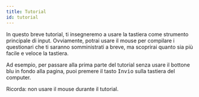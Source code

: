 ```yaml
---
title: Tutorial
id: tutorial
---
```

<p class="mb-3">In questo breve tutorial, ti insegneremo a usare la tastiera come strumento principale di input. Ovviamente, potrai usare il mouse per compilare i questionari che ti saranno somministrati a breve, ma scoprirai quanto sia più facile e veloce la tastiera.</p>
<p class="mb-3">Ad esempio, per passare alla prima parte del tutorial senza usare il bottone blu in fondo alla pagina, puoi premere il tasto <kbd class="min-h-[30px] inline-flex justify-center items-center py-1 px-1.5 bg-gray-200 border border-transparent font-mono text-sm text-gray-800 rounded-md">Invio</kbd> sulla tastiera del computer.</p>
<p class="mb-3"><span class="font-bold">Ricorda</span>: non usare il mouse durante il tutorial.<p>